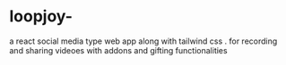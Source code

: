 # loopjoy-
a react social media type web app along with tailwind css . for recording and sharing videoes with addons and gifting functionalities 
